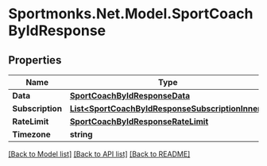 # Sportmonks.Net.Model.SportCoachByIdResponse

## Properties

Name | Type | Description | Notes
------------ | ------------- | ------------- | -------------
**Data** | [**SportCoachByIdResponseData**](SportCoachByIdResponseData.md) |  | [optional] 
**Subscription** | [**List&lt;SportCoachByIdResponseSubscriptionInner&gt;**](SportCoachByIdResponseSubscriptionInner.md) |  | [optional] 
**RateLimit** | [**SportCoachByIdResponseRateLimit**](SportCoachByIdResponseRateLimit.md) |  | [optional] 
**Timezone** | **string** |  | [optional] 

[[Back to Model list]](../README.md#documentation-for-models) [[Back to API list]](../README.md#documentation-for-api-endpoints) [[Back to README]](../README.md)

